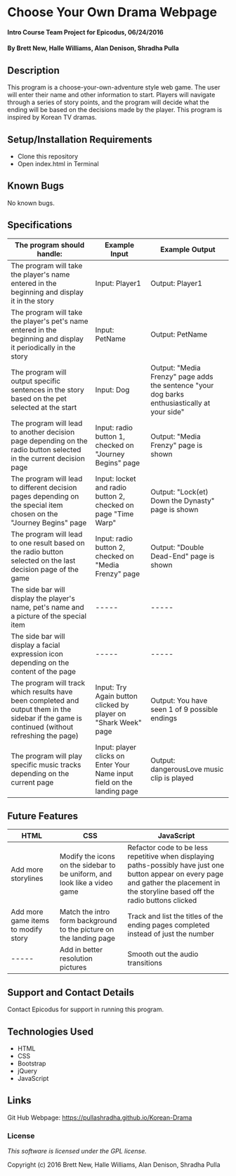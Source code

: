 # Choose Your Own Drama Webpage

#### Intro Course Team Project for Epicodus, 06/24/2016

#### By Brett New, Halle Williams, Alan Denison, Shradha Pulla

## Description

This program is a choose-your-own-adventure style web game. The user will enter their name and other information to start. Players will navigate through a series of story points, and the program will decide what the ending will be based on the decisions made by the player. This program is inspired by Korean TV dramas.

## Setup/Installation Requirements

* Clone this repository
* Open index.html in Terminal

## Known Bugs

No known bugs.

## Specifications

The program should handle: | Example Input | Example Output
----- | ----- | -----
The program will take the player's name entered in the beginning and display it in the story | Input: Player1 | Output: Player1
The program will take the player's pet's name entered in the beginning and display it periodically in the story | Input: PetName | Output: PetName
The program will output specific sentences in the story based on the pet selected at the start | Input: Dog | Output: "Media Frenzy" page adds the sentence "your dog barks enthusiastically at your side"
The program will lead to another decision page depending on the radio button selected in the current decision page | Input: radio button 1, checked on "Journey Begins" page | Output: "Media Frenzy" page is shown
The program will lead to different decision pages depending on the special item chosen on the "Journey Begins" page | Input: locket and radio button 2, checked on page "Time Warp" | Output: "Lock(et) Down the Dynasty" page is shown
The program will lead to one result based on the radio button selected on the last decision page of the game | Input: radio button 2, checked on "Media Frenzy" page| Output: "Double Dead-End" page is shown
The side bar will display the player's name, pet's name and a picture of the special item | ----- | -----
The side bar will display a facial expression icon depending on the content of the page | ----- | -----
The program will track which results have been completed and output them in the sidebar if the game is continued (without refreshing the page)| Input: Try Again button clicked by player on "Shark Week" page | Output: You have seen 1 of 9 possible endings
The program will play specific music tracks depending on the current page | Input: player clicks on Enter Your Name input field on the landing page | Output: dangerousLove music clip is played

## Future Features

HTML | CSS | JavaScript
----- | ----- | -----
Add more storylines | Modify the icons on the sidebar to be uniform, and look like a video game | Refactor code to be less repetitive when displaying paths-possibly have just one button appear on every page and gather the placement in the storyline based off the radio buttons clicked
Add more game items to modify story | Match the intro form background to the picture on the landing page | Track and list the titles of the ending pages completed instead of just the number
----- | Add in better resolution pictures | Smooth out the audio transitions

## Support and Contact Details

Contact Epicodus for support in running this program.

## Technologies Used

* HTML
* CSS
* Bootstrap
* jQuery
* JavaScript

## Links

Git Hub Webpage: https://pullashradha.github.io/Korean-Drama

### License

*This software is licensed under the GPL license.*

Copyright (c) 2016 Brett New, Halle Williams, Alan Denison, Shradha Pulla
